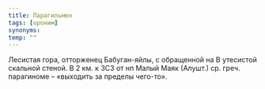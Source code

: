 ```yaml
---
title: Парагильмен
tags: [ороним]
synonyms:
temp: ""
---
```


Лесистая гора, отторженец Бабуган-яйлы, с обращенной на В утесистой скальной
стеной. В 2 км. к ЗСЗ от нп Малый Маяк (Алушт.) ср. греч. парагиноме – «выходить
за пределы чего-то».
